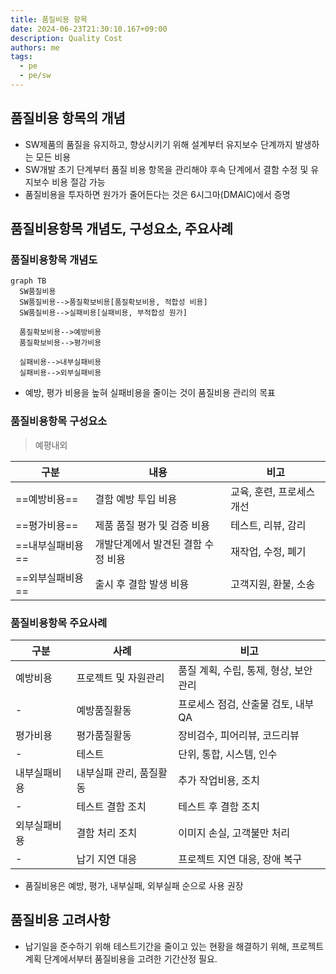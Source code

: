 ```yaml
---
title: 품질비용 항목
date: 2024-06-23T21:30:10.167+09:00
description: Quality Cost
authors: me
tags: 
  - pe
  - pe/sw
---
```


## 품질비용 항목의 개념

- SW제품의 품질을 유지하고, 향상시키기 위해 설계부터 유지보수 단계까지 발생하는 모든 비용
- SW개발 초기 단계부터 품질 비용 항목을 관리해야 후속 단계에서 결함 수정 및 유지보수 비용 절감 가능
- 품질비용을 투자하면 원가가 줄어든다는 것은 6시그마(DMAIC)에서 증명

## 품질비용항목 개념도, 구성요소, 주요사례

### 품질비용항목 개념도

```mermaid
graph TB
  SW품질비용
  SW품질비용-->품질확보비용[품질확보비용, 적합성 비용]
  SW품질비용-->실패비용[실패비용, 부적합성 원가]

  품질확보비용-->예방비용
  품질확보비용-->평가비용

  실패비용-->내부실패비용
  실패비용-->외부실패비용
```

- 예방, 평가 비용을 높혀 실패비용을 줄이는 것이 품질비용 관리의 목표

### 품질비용항목 구성요소

> 예평내외

| 구분 | 내용 | 비고 |
| --- | --- | --- |
| ==예방비용== | 결함 예방 투입 비용 | 교육, 훈련, 프로세스 개선 |
| ==평가비용== | 제품 품질 평가 및 검증 비용 | 테스트, 리뷰, 감리 |
| ==내부실패비용== | 개발단계에서 발견된 결함 수정 비용 | 재작업, 수정, 폐기 |
| ==외부실패비용== | 출시 후 결함 발생 비용 | 고객지원, 환불, 소송 |

### 품질비용항목 주요사례

| 구분 | 사례 | 비고 |
| --- | --- | --- |
| 예방비용 | 프로젝트 및 자원관리 | 품질 계획, 수립, 통제, 형상, 보안 관리 |
| - | 예방품질활동 | 프로세스 점검, 산출물 검토, 내부QA |
| 평가비용 | 평가품질활동 | 장비검수, 피어리뷰, 코드리뷰 |
| - | 테스트 | 단위, 통합, 시스템, 인수 |
| 내부실패비용 | 내부실패 관리, 품질활동 | 추가 작업비용, 조치 |
| - | 테스트 결함 조치 | 테스트 후 결함 조치 |
| 외부실패비용 | 결함 처리 조치 | 이미지 손실, 고객불만 처리 |
| - | 납기 지연 대응 | 프로젝트 지연 대응, 장애 복구 |

- 품질비용은 예방, 평가, 내부실패, 외부실패 순으로 사용 권장

## 품질비용 고려사항

- 납기일을 준수하기 위해 테스트기간을 줄이고 있는 현황을 해결하기 위해, 프로젝트 계획 단계에서부터 품질비용을 고려한 기간산정 필요.
